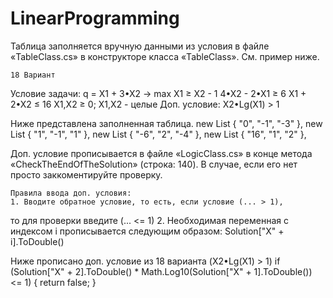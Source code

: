 # LinearProgramming

Таблица заполняется вручную данными из условия в файле «TableClass.cs» в 
конструкторе класса «TableClass». См. пример ниже.

    18 Вариант
Условие задачи:  q = X1 + 3•X2 -> max
                 X1 ≥ X2 - 1
                 4•X2 - 2•X1 ≥ 6
                 X1 + 2•X2 ≤ 16
                 X1,X2 ≥ 0; X1,X2 - целые
Доп. условие:    X2•Lg(X1) > 1

Ниже представлена заполненная таблица.
new List<string> { "0", "-1", "-3" },
new List<string> { "1", "-1", "1" },
new List<string> { "-6", "2", "-4" },
new List<string> { "16", "1", "2" },

Доп. условие прописывается в файле «LogicClass.cs» в конце метода 
«CheckTheEndOfTheSolution» (строка: 140). В случае, если его нет просто 
заккоментируйте проверку.

    Правила ввода доп. условия:
    1. Вводите обратное условие, то есть, если условие (... > 1),
то для проверки введите (... <= 1)
    2. Необходимая переменная с индексом i прописывается
следующим образом: Solution["X" + i].ToDouble()

Ниже прописано доп. условие из 18 варианта (X2•Lg(X1) > 1)
if (Solution["X" + 2].ToDouble() * Math.Log10(Solution["X" + 1].ToDouble()) <= 1)
{
    return false;
}
